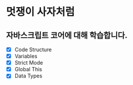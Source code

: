 # 멋쟁이 사자처럼

## 자바스크립트 코어에 대해 학습합니다.

- [x] Code Structure
- [x] Variables
- [x] Strict Mode
- [x] Global This
- [x] Data Types
